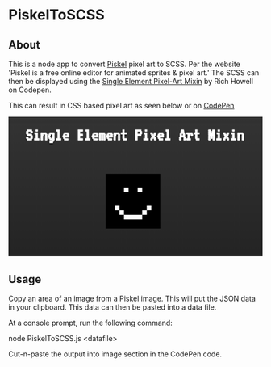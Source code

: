 # PiskelToSCSS

## About
This is a node app to convert [Piskel](https://www.piskelapp.com/)
 pixel art to SCSS. Per the website 'Piskel is a free online editor for animated sprites & pixel art.' The SCSS can then be displayed using the [Single Element Pixel-Art Mixin](https://codepen.io/roborich/pen/dqoDj) by Rich Howell on Codepen.

This can result in CSS based pixel art as seen below or on [CodePen](https://codepen.io/jagjeetkhalsa/pen/ELppLL?editors=1111)

![Screenshot](./screenshot.png?raw=true "Screenshot")


## Usage
Copy an area of an image from a Piskel image. This will put the JSON data in your clipboard. This data can then be pasted into a data file.

At a console prompt, run the following command:

node PiskelToSCSS.js \<datafile>

Cut-n-paste the output into image section in the CodePen code.

